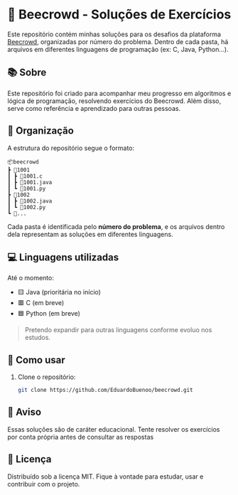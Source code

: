 # 🐝 Beecrowd - Soluções de Exercícios

Este repositório contém minhas soluções para os desafios da plataforma [Beecrowd](https://www.beecrowd.com.br/), organizadas por número do problema. Dentro de cada pasta, há arquivos em diferentes linguagens de programação (ex: C, Java, Python...).

## 📚 Sobre

Este repositório foi criado para acompanhar meu progresso em algoritmos e lógica de programação, resolvendo exercícios do Beecrowd. Além disso, serve como referência e aprendizado para outras pessoas.

## 🧩 Organização

A estrutura do repositório segue o formato:
```
📦beecrowd
┣ 📂1001
┃ ┣ 📜1001.c
┃ ┣ 📜1001.java
┃ ┗ 📜1001.py
┣ 📂1002
┃ ┣ 📜1002.java
┃ ┗ 📜1002.py
┗ 📂...
```

Cada pasta é identificada pelo **número do problema**, e os arquivos dentro dela representam as soluções em diferentes linguagens.

## 💻 Linguagens utilizadas

Até o momento:

- 🟨 Java (prioritária no início)
- 🟥 C (em breve)
- 🟦 Python (em breve)

> Pretendo expandir para outras linguagens conforme evoluo nos estudos.

## 🚀 Como usar

1. Clone o repositório:
   ```bash
   git clone https://github.com/EduardoBuenoo/beecrowd.git

## 📌 Aviso
Essas soluções são de caráter educacional. Tente resolver os exercícios por conta própria antes de consultar as respostas

## 📖 Licença
Distribuído sob a licença MIT. Fique à vontade para estudar, usar e contribuir com o projeto.
